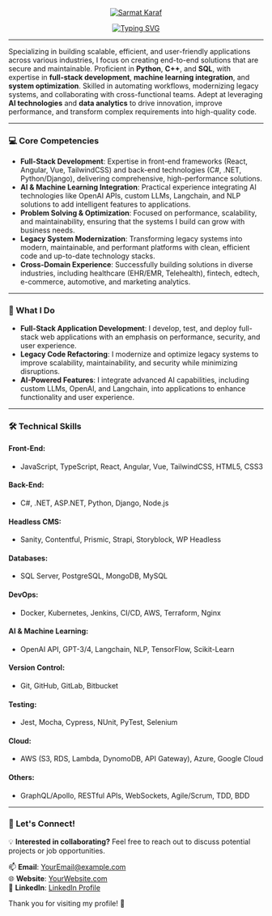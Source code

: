 <p align="center">
  <a href="https://git.io/typing-svg"><img src="https://readme-typing-svg.demolab.com?font=Sixtyfour&duration=3000&pause=1000&color=28FF49&center=true&vCenter=true&repeat=false&width=500&height=30&lines=Sarmat+Karaf" alt="Sarmat Karaf" /></a>
</p>

<p align="center">
<a href="https://git.io/typing-svg"><img src="https://readme-typing-svg.demolab.com?font=Sixtyfour&duration=3000&pause=1000&color=28FF49&center=true&vCenter=true&width=1000&height=30&lines=Software+Engineer+and+Full-Stack+Developer;AI%2FML+Engineer+and+Data+Engineer;Over+6+years+of+experience+in+coding;Continuously+learning+and+expanding+my+knowledge" alt="Typing SVG" /></a>
</p>

---

Specializing in building scalable, efficient, and user-friendly applications across various industries, 
I focus on creating end-to-end solutions that are secure and maintainable. Proficient in **Python**, **C++**, and **SQL**, with expertise in **full-stack development**, **machine learning integration**, 
and **system optimization**. Skilled in automating workflows, modernizing legacy systems, and collaborating with cross-functional teams. Adept at leveraging **AI technologies** and **data analytics** to drive innovation, improve performance, and transform complex requirements into high-quality code.

---

### 💻 Core Competencies

- **Full-Stack Development**: Expertise in front-end frameworks (React, Angular, Vue, TailwindCSS) and back-end technologies (C#, .NET, Python/Django), delivering comprehensive, high-performance solutions.
- **AI & Machine Learning Integration**: Practical experience integrating AI technologies like OpenAI APIs, custom LLMs, Langchain, and NLP solutions to add intelligent features to applications.
- **Problem Solving & Optimization**: Focused on performance, scalability, and maintainability, ensuring that the systems I build can grow with business needs.
- **Legacy System Modernization**: Transforming legacy systems into modern, maintainable, and performant platforms with clean, efficient code and up-to-date technology stacks.
- **Cross-Domain Experience**: Successfully building solutions in diverse industries, including healthcare (EHR/EMR, Telehealth), fintech, edtech, e-commerce, automotive, and marketing analytics.

---

### 🚀 What I Do

- **Full-Stack Application Development**: I develop, test, and deploy full-stack web applications with an emphasis on performance, security, and user experience.
- **Legacy Code Refactoring**: I modernize and optimize legacy systems to improve scalability, maintainability, and security while minimizing disruptions.
- **AI-Powered Features**: I integrate advanced AI capabilities, including custom LLMs, OpenAI, and Langchain, into applications to enhance functionality and user experience.

---

### 🛠️ Technical Skills

#### Front-End:
- JavaScript, TypeScript, React, Angular, Vue, TailwindCSS, HTML5, CSS3

#### Back-End:
- C#, .NET, ASP.NET, Python, Django, Node.js

#### Headless CMS:
- Sanity, Contentful, Prismic, Strapi, Storyblock, WP Headless

#### Databases:
- SQL Server, PostgreSQL, MongoDB, MySQL

#### DevOps:
- Docker, Kubernetes, Jenkins, CI/CD, AWS, Terraform, Nginx

#### AI & Machine Learning:
- OpenAI API, GPT-3/4, Langchain, NLP, TensorFlow, Scikit-Learn

#### Version Control:
- Git, GitHub, GitLab, Bitbucket

#### Testing:
- Jest, Mocha, Cypress, NUnit, PyTest, Selenium

#### Cloud:
- AWS (S3, RDS, Lambda, DynomoDB, API Gateway), Azure, Google Cloud

#### Others:
- GraphQL/Apollo, RESTful APIs, WebSockets, Agile/Scrum, TDD, BDD

---

### 🌟 Let's Connect!

💡 **Interested in collaborating?** Feel free to reach out to discuss potential projects or job opportunities.

📫 **Email**: [YourEmail@example.com](mailto:YourEmail@example.com)  
🌐 **Website**: [YourWebsite.com](https://YourWebsite.com)  
🔗 **LinkedIn**: [LinkedIn Profile](https://linkedin.com/in/YourProfile)  

Thank you for visiting my profile! 🌟
